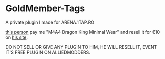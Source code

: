 # GoldMember-Tags
A private plugin I made for ARENA.1TAP.RO  

[this person](http://steamcommunity.com/id/freakav) pay me "M4A4 Dragon King Minimal Wear" and resell it for €10 on [his site](https://sourcemod.shop/csgo-private-plugins.html).  

DO NOT SELL OR GIVE ANY PLUGIN TO HIM, HE WILL RESELL IT, EVENT IT'S FREE PLUGIN ON ALLIEDMODDERS.
